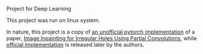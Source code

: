 Project for Deep Learning

This project was run on linux system.

In nature, this project is a copy of [an unofficial pytorch implementation](https://github.com/naoto0804/pytorch-inpainting-with-partial-conv) of a paper, [Image Inpainting for Irregular Holes Using Partial Convolutions](https://arxiv.org/abs/1804.07723), while [official implementation](https://github.com/NVIDIA/partialconv) is released later by the authors.
